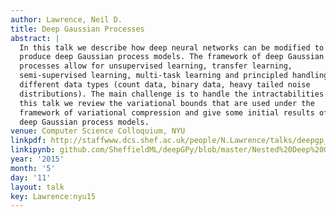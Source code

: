 ```yaml
---
author: Lawrence, Neil D.
title: Deep Gaussian Processes
abstract: |
  In this talk we describe how deep neural networks can be modified to
  produce deep Gaussian process models. The framework of deep Gaussian
  processes allow for unsupervised learning, transfer learning,
  semi-supervised learning, multi-task learning and principled handling of
  different data types (count data, binary data, heavy tailed noise
  distributions). The main challenge is to handle the intractabilities. In
  this talk we review the variational bounds that are used under the
  framework of variational compression and give some initial results of
  deep Gaussian process models.
venue: Computer Science Colloquium, NYU
linkpdf: http://staffwww.dcs.shef.ac.uk/people/N.Lawrence/talks/deepgp_nyu15.pdf
linkipynb: github.com/SheffieldML/deepGPy/blob/master/Nested%20Deep%20GPs.ipynb
year: '2015'
month: '5'
day: '11'
layout: talk
key: Lawrence:nyu15
---
```

